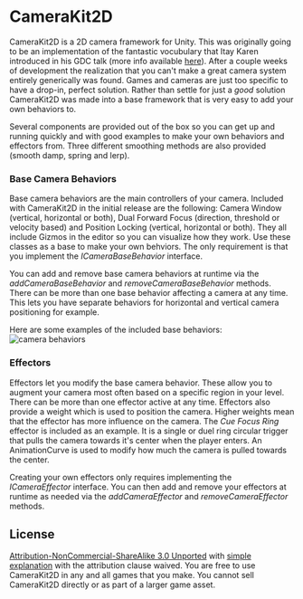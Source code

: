 CameraKit2D
==========

CameraKit2D is a 2D camera framework for Unity. This was originally going to be an implementation of the fantastic vocubulary that Itay Karen introduced in his GDC talk (more info available [here](http://bit.ly/1c8bRpI)). After a couple weeks of development the realization that you can't make a great camera system entirely generically was found. Games and cameras are just too specific to have a drop-in, perfect solution. Rather than settle for just a *good* solution CameraKit2D was made into a base framework that is very easy to add your own behaviors to.

Several components are provided out of the box so you can get up and running quickly and with good examples to make your own behaviors and effectors from. Three different smoothing methods are also provided (smooth damp, spring and lerp).


### Base Camera Behaviors

Base camera behaviors are the main controllers of your camera. Included with CameraKit2D in the initial release are the following: Camera Window (vertical, horizontal or both), Dual Forward Focus (direction, threshold or velocity based) and Position Locking (vertical, horizontal or both). They all include Gizmos in the editor so you can visualize how they work. Use these classes as a base to make your own behviors. The only requirement is that you implement the *ICameraBaseBehavior* interface.

You can add and remove base camera behaviors at runtime via the *addCameraBaseBehavior* and *removeCameraBaseBehavior* methods. There can be more than one base behavior affecting a camera at any time. This lets you have separate behaviors for horizontal and vertical camera positioning for example.

Here are some examples of the included base behaviors:
![camera behaviors](http://cl.ly/be7n/readme.png)


### Effectors

Effectors let you modify the base camera behavior. These allow you to augment your camera most often based on a specific region in your level. There can be more than one effector active at any time. Effectors also provide a weight which is used to position the camera. Higher weights mean that the effector has more influence on the camera. The *Cue Focus Ring* effector is included as an example. It is a single or duel ring circular trigger that pulls the camera towards it's center when the player enters. An AnimationCurve is used to modify how much the camera is pulled towards the center.

Creating your own effectors only requires implementing the *ICameraEffector* interface. You can then add and remove your effectors at runtime as needed via the *addCameraEffector* and *removeCameraEffector* methods.



License
-----

[Attribution-NonCommercial-ShareAlike 3.0 Unported](http://creativecommons.org/licenses/by-nc-sa/3.0/legalcode) with [simple explanation](http://creativecommons.org/licenses/by-nc-sa/3.0/deed.en_US) with the attribution clause waived. You are free to use CameraKit2D in any and all games that you make. You cannot sell CameraKit2D directly or as part of a larger game asset.
